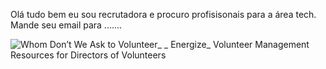 Olá tudo bem eu sou recrutadora e procuro profisisonais para a área tech.
Mande seu email para .......


![Whom Don’t We Ask to Volunteer_ _ Energize_ Volunteer Management Resources for Directors of Volunteers](https://user-images.githubusercontent.com/113298660/189543453-d1a5993b-4016-4549-9563-fdcb9850df44.jpg)
